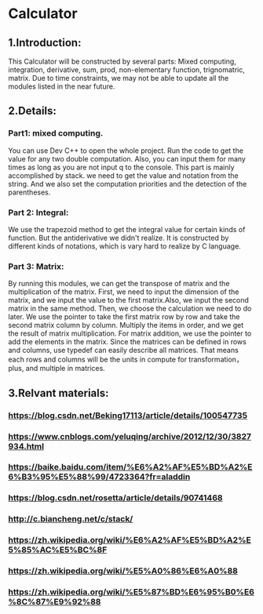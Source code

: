 # Calculator
## 1.Introduction: 
  This Calculator will be constructed by several parts: Mixed computing, integration, derivative, sum, prod, non-elementary function, trignomatric, matrix. Due to time constraints, we may not be able to update all the modules listed in the near future. 
## 2.Details:
### Part1: mixed computing.
You can use Dev C++ to open the whole project. Run the code to get the value for any two double computation. Also, you can input them for many times as long as you are not input q to the console. This part is mainly accomplished by stack. we need to get the value and notation from the string. And we also set the computation priorities and the detection of the parentheses.
### Part 2: Integral:
We use the trapezoid method to get the integral value for certain kinds of function. But the antiderivative we didn't realize. It is constructed by different kinds of notations, which is vary hard to realize by C language.
### Part 3: Matrix:
By running this modules, we can get the transpose of matrix and the multiplication of the matrix. First, we need to input the dimension of the matrix, and we input the value to the first matrix.Also, we input the second matrix in the same method. Then, we choose the calculation we need to do later. We use the pointer to take the first matrix row by row and take the second matrix column by column. Multiply the items in order, and we get the result of matrix multiplication. For matrix addition, we use the pointer to add the elements in the matrix. Since the matrices can be defined in rows and columns, use typedef can easily describe all matrices. That means each rows and columns will be the units in compute for transformation，plus, and  multiple in matrices.
## 3.Relvant materials:
### https://blog.csdn.net/Beking17113/article/details/100547735
### https://www.cnblogs.com/yeluqing/archive/2012/12/30/3827934.html
### https://baike.baidu.com/item/%E6%A2%AF%E5%BD%A2%E6%B3%95%E5%88%99/4723364?fr=aladdin
### https://blog.csdn.net/rosetta/article/details/90741468
### http://c.biancheng.net/c/stack/
### https://zh.wikipedia.org/wiki/%E6%A2%AF%E5%BD%A2%E5%85%AC%E5%BC%8F
### https://zh.wikipedia.org/wiki/%E5%A0%86%E6%A0%88
### https://zh.wikipedia.org/wiki/%E5%87%BD%E6%95%B0%E6%8C%87%E9%92%88
